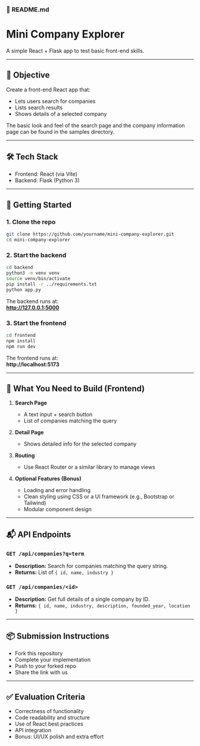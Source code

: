 ### 📄 **README.md**

# Mini Company Explorer

A simple React + Flask app to test basic front-end skills.

---

## 🎯 Objective

Create a front-end React app that:
- Lets users search for companies
- Lists search results
- Shows details of a selected company

The basic look and feel of the search page and the company
information page can be found in the samples directory.

---

## 🛠 Tech Stack

- Frontend: React (via Vite)
- Backend: Flask (Python 3)

---

## 🚀 Getting Started

### 1. Clone the repo

```bash
git clone https://github.com/yourname/mini-company-explorer.git
cd mini-company-explorer
```

### 2. Start the backend

```bash
cd backend
python3 -m venv venv
source venv/bin/activate
pip install -r ../requirements.txt
python app.py
```

The backend runs at:  
**http://127.0.0.1:5000**

### 3. Start the frontend

```bash
cd frontend
npm install
npm run dev
```

The frontend runs at:  
**http://localhost:5173**

---

## 🧪 What You Need to Build (Frontend)

1. **Search Page**
   - A text input + search button
   - List of companies matching the query

2. **Detail Page**
   - Shows detailed info for the selected company

3. **Routing**
   - Use React Router or a similar library to manage views

4. **Optional Features (Bonus)**
   - Loading and error handling
   - Clean styling using CSS or a UI framework (e.g., Bootstrap or Tailwind)
   - Modular component design

---

## 📬 API Endpoints

### `GET /api/companies?q=term`
- **Description:** Search for companies matching the query string.
- **Returns:** List of `{ id, name, industry }`

### `GET /api/companies/<id>`
- **Description:** Get full details of a single company by ID.
- **Returns:** `{ id, name, industry, description, founded_year, location }`

---

## 📦 Submission Instructions

- Fork this repository
- Complete your implementation
- Push to your forked repo
- Share the link with us

---

## ✅ Evaluation Criteria

- Correctness of functionality
- Code readability and structure
- Use of React best practices
- API integration
- Bonus: UI/UX polish and extra effort

